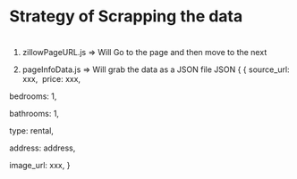 # Strategy of Scrapping the data

# ################################################################################

1. zillowPageURL.js => Will Go to the page and then move to the next

2. pageInfoData.js => Will grab the data as a JSON file
JSON {
  {
source_url: xxx,  price: xxx,

bedrooms: 1,

bathrooms: 1,

type: rental,

address: address,

image_url: xxx,
}
